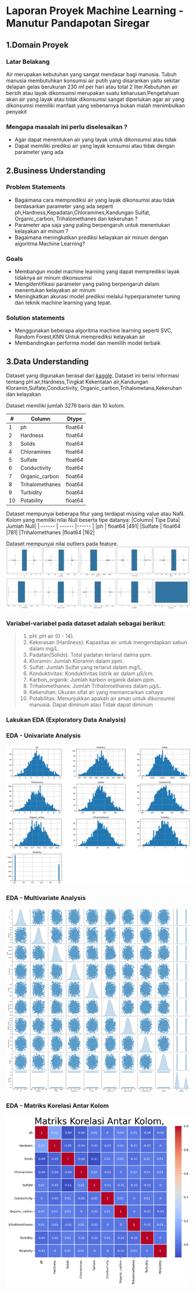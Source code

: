 # Laporan Proyek Machine Learning - Manutur Pandapotan Siregar
## 1.Domain Proyek
### Latar Belakang

Air merupakan kebutuhan yang sangat mendasar bagi manusia. Tubuh manusia membutuhkan konsumsi air putih yang disarankan yaitu sekitar delapan gelas berukuran 230 ml per hari atau total 2 liter.Kebutuhan air bersih atau layak dikonsumsi merupakan suatu keharusan.Pengetahuan akan air yang layak atau tidak dikonsumsi sangat diperlukan agar air yang dikonsumsi memiliki manfaat yang sebenarnya bukan malah menimbulkan penyakit
 ### Mengapa masalah ini perlu diselesaikan ?
- Agar dapat menentukan air yang layak untuk dikonsumsi atau tidak
- Dapat memiliki prediksi air yang layak konsumsi atau tidak dengan parameter yang ada

## 2.Business Understanding
### Problem Statements

- Bagaimana cara memprediksi air yang layak dikonsumsi atau tidak berdasarkan parameter yang ada seperti ph,Hardness,Kepadatan,Chloramines,Kandungan  Sulfat, Organic_carbon, Trihalomethanes dan kekeruhan ?
- Parameter apa saja yang paling berpengaruh untuk menentukan kelayakan air minum ?
- Bagaimana meningkatkan prediksi kelayakan air minum dengan algoritma Machine Learning?
### Goals

- Membangun model machine learning yang dapat memprediksi layak tidaknya air minum dikonsusmsi
- Mengidentifikasi parameter yang paling berpengaruh dalam menentukan kelayakan air minum
- Meningkatkan akurasi model prediksi melalui hyperparameter tuning dan teknik machine learning yang tepat.
### Solution statements
- Menggunakan beberapa algoritma machine learning seperti SVC, Random Forest,KNN Untuk memprediksi kelayakan air
- Membandingkan performa model dan memilih model terbaik 
## 3.Data Understanding
Dataset yang digunakan berasal dari [kaggle](https://www.kaggle.com/datasets/adityakadiwal/water-potability). Dataset ini berisi informasi tentang pH air,Hardness,Tingkat Kekentalan air,Kandungan Kloramin,Sulfate,Conductivity, Organic_carbon,Trihalometana,Kekeruhan dan kelayakan

Dataset memiliki jumlah 3276 baris dan 10 kolom.

|#| Column | Dtype |
| ------ | ------ |------ |
| 1 | ph                |float64|
| 2 | Hardness         |float64|
| 3 | Solids            |float64|
| 4 | Chloramines |float64|
| 5 | Sulfate           |float64|
| 6 | Conductivity      |float64|
| 7 | Organic_carbon |float64|
| 8 | Trihalomethanes   |float64|
| 9 | Turbidity         |float64|
| 10 | Potability        |float64|
Dataset mempunyai beberapa fitur yang terdapat missing value atau NaN.
Kolom yang memiliki nilai Null beserta tipe datanya:
|Column|  Tipe Data|  Jumlah Null|
| ------ | ------ |------ |
|ph              |  float64          |491|
|Sulfate          | float64          |781|
|Trihalomethanes   |float64          |162|

Dataset mempunyai nilai outliers pada feature.
![Outlier](https://github.com/opanR/Dicoding_WaterPredictiveAnalytics/blob/main/Outlier.png)
### Variabel-variabel pada dataset adalah sebagai berikut:
> 1. pH:  pH air (0 - 14).
> 2. Kekerasan (Hardness): Kapasitas air untuk mengendapkan sabun dalam mg/L.
> 3. Padatan(Solids): Total padatan terlarut dalma ppm.
> 4. Kloramin: Jumlah Kloramin dalam ppm.
> 5. Sulfat: Jumlah Sulfat yang terlarut dalam mg/L.
> 6. Konduktivitas: Konduktivitas listrik air dalam μS/cm.
> 7. Karbon_organik: Jumlah karbon organik dalam ppm.
> 8. Trihalomethanes: Jumlah Trihalomethanes dalam μg/L.
> 9. Kekeruhan: Ukuran sifat air yang memancarkan cahaya
> 10. Potabilitas: Menunjukkan apakah air aman untuk dikonsumsi manusia. Dapat diminum atau  Tidak dapat diminum 
### Lakukan EDA (Exploratory Data Analysis)
### EDA - Univariate Analysis
![Univariate Analysis](https://github.com/opanR/Dicoding_WaterPredictiveAnalytics/blob/main/EDA%20-%20Univariate%20Analysis.png)
### EDA - Multivariate Analysis
![Multivariate Analysis](https://github.com/opanR/Dicoding_WaterPredictiveAnalytics/blob/main/Lakukan%20EDA%20-%20Multivariate%20Analysis.png)
### EDA - Matriks Korelasi Antar Kolom
![Korelasi Antar Kolom](https://github.com/opanR/Dicoding_WaterPredictiveAnalytics/blob/main/Matriks%20Korelasi%20Antar%20Kolom.png)

